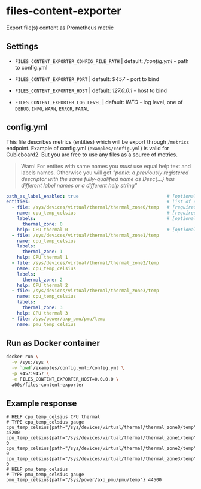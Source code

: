 files-content-exporter
======================

Export file(s) content as Prometheus metric

Settings
--------

* `FILES_CONTENT_EXPORTER_CONFIG_FILE_PATH` | default: _/config.yml_ - path to config.yml

* `FILES_CONTENT_EXPORTER_PORT` | default: _9457_ - port to bind

* `FILES_CONTENT_EXPORTER_HOST` | default: _127.0.0.1_  - host to bind

* `FILES_CONTENT_EXPORTER_LOG_LEVEL` | default: _INFO_ - log level, one of `DEBUG`, `INFO`, `WARN`, `ERROR`, `FATAL`

config.yml
----------

This file describes metrics (entities) which will be export through `/metrics` endpoint. Example of config.yml (`examples/config.yml`) is valid for Cubieboard2. But you are free to use any files as a source of metrics.

> Warn! For entites with same names you *must* use equal help text and labels names. Otherwise you will get _"panic: a previously registered descriptor with the same fully-qualified name as Desc{...} has different label names or a different help string"_

```yaml
path_as_label_enabled: true                                 # [optional] use path to file with metric as `path` label
entities:                                                   # list of entities (one file - one metric)
  - file: /sys/devices/virtual/thermal/thermal_zone0/temp   # [required] path to file with metric
    name: cpu_temp_celsius                                  # [required] metric's name in export
    labels:                                                 # [optional] list of labels, optional
      thermal_zone: 0
    help: CPU thermal 0                                     # [optional] description of metric
  - file: /sys/devices/virtual/thermal/thermal_zone1/temp
    name: cpu_temp_celsius
    labels:
      thermal_zone: 1
    help: CPU thermal 1
  - file: /sys/devices/virtual/thermal/thermal_zone2/temp
    name: cpu_temp_celsius
    labels:
      thermal_zone: 2
    help: CPU thermal 2
  - file: /sys/devices/virtual/thermal/thermal_zone3/temp
    name: cpu_temp_celsius
    labels:
      thermal_zone: 3
    help: CPU thermal 3
  - file: /sys/power/axp_pmu/pmu/temp
    name: pmu_temp_celsius
```

Run as Docker container
---------------------------------------------

```bash
docker run \
  -v /sys:/sys \
  -v `pwd`/examples/config.yml:/config.yml \
  -p 9457:9457 \
  -e FILES_CONTENT_EXPORTER_HOST=0.0.0.0 \
  a00s/files-content-exporter
```

Example response
----------------

```
# HELP cpu_temp_celsius CPU thermal
# TYPE cpu_temp_celsius gauge
cpu_temp_celsius{path="/sys/devices/virtual/thermal/thermal_zone0/temp",thermal_zone="0"} 45200
cpu_temp_celsius{path="/sys/devices/virtual/thermal/thermal_zone1/temp",thermal_zone="1"} 0
cpu_temp_celsius{path="/sys/devices/virtual/thermal/thermal_zone2/temp",thermal_zone="2"} 0
cpu_temp_celsius{path="/sys/devices/virtual/thermal/thermal_zone3/temp",thermal_zone="3"} 0
# HELP pmu_temp_celsius
# TYPE pmu_temp_celsius gauge
pmu_temp_celsius{path="/sys/power/axp_pmu/pmu/temp"} 44500
```

